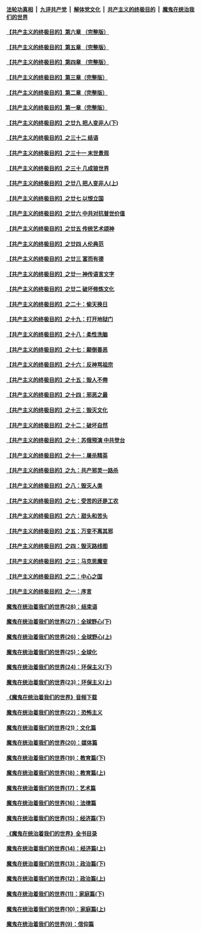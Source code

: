 ####  [法轮功真相](../../../../basic/blob/master/README.md?t=05222101) &nbsp;|&nbsp; [九评共产党](../../../../9ping.md/blob/master/README.md?t=05222101) &nbsp;|&nbsp; [解体党文化](../../../../jtdwh.md/blob/master/README.md?t=05222101)  &nbsp;|&nbsp; [共产主义的终极目的](../../../../gczydzjmd.md/blob/master/README.md?t=05222101) &nbsp;|&nbsp; [魔鬼在统治我们的世界](../../../../mgztzwmdsj.md/blob/master/README.md?t=05222101) 

#### [【共产主义的终极目的】第六章 （完整版）](../pages/nsc422/n11428913.md?t=05222101) 

#### [【共产主义的终极目的】第五章 （完整版）](../pages/nsc422/n11428912.md?t=05222101) 

#### [【共产主义的终极目的】第四章 （完整版）](../pages/nsc422/n11428907.md?t=05222101) 

#### [【共产主义的终极目的】第三章（完整版）](../pages/nsc422/n11428848.md?t=05222101) 

#### [【共产主义的终极目的】第二章（完整版）](../pages/nsc422/n11428831.md?t=05222101) 

#### [【共产主义的终极目的】第一章（完整版）](../pages/nsc422/n11417651.md?t=05222101) 

#### [【共产主义的终极目的】之廿九 把人变非人(下)](../pages/nsc422/n11344140.md?t=05222101) 

#### [【共产主义的终极目的】之三十二 结语](../pages/nsc422/n11360535.md?t=05222101) 

#### [【共产主义的终极目的】之三十一 末世景观](../pages/nsc422/n11351129.md?t=05222101) 

#### [【共产主义的终极目的】之三十 几成狼世界](../pages/nsc422/n11348280.md?t=05222101) 

#### [【共产主义的终极目的】之廿八 把人变非人(上)](../pages/nsc422/n11340492.md?t=05222101) 

#### [【共产主义的终极目的】之廿七 以恨立国](../pages/nsc422/n11336944.md?t=05222101) 

#### [【共产主义的终极目的】之廿六 中共对抗普世价值](../pages/nsc422/n11324785.md?t=05222101) 

#### [【共产主义的终极目的】之廿五 传统艺术颂神](../pages/nsc422/n11296396.md?t=05222101) 

#### [【共产主义的终极目的】之廿四 人伦典范](../pages/nsc422/n11296397.md?t=05222101) 

#### [【共产主义的终极目的】之廿三 富而有德](../pages/nsc422/n11283598.md?t=05222101) 

#### [【共产主义的终极目的】之廿一 神传语言文字](../pages/nsc422/n11263265.md?t=05222101) 

#### [【共产主义的终极目的】之廿二 破坏修炼文化](../pages/nsc422/n11245728.md?t=05222101) 

#### [【共产主义的终极目的】之二十：偷天换日](../pages/nsc422/n11238846.md?t=05222101) 

#### [【共产主义的终极目的】之十九：打开地狱门](../pages/nsc422/n11206376.md?t=05222101) 

#### [【共产主义的终极目的】之十八：柔性洗脑](../pages/nsc422/n11199994.md?t=05222101) 

#### [【共产主义的终极目的】之十七：颠倒善恶](../pages/nsc422/n11179782.md?t=05222101) 

#### [【共产主义的终极目的】之十六：反神骂祖宗](../pages/nsc422/n11166798.md?t=05222101) 

#### [【共产主义的终极目的】之十五：毁人不倦](../pages/nsc422/n11166792.md?t=05222101) 

#### [【共产主义的终极目的】之十四：邪恶之最](../pages/nsc422/n11150249.md?t=05222101) 

#### [【共产主义的终极目的】之十三：毁灭文化](../pages/nsc422/n11135227.md?t=05222101) 

#### [【共产主义的终极目的】之十二：破坏自然](../pages/nsc422/n11135214.md?t=05222101) 

#### [【共产主义的终极目的】之十：苏俄预演 中共登台](../pages/nsc422/n11118424.md?t=05222101) 

#### [【共产主义的终极目的】之十一：屠杀精英](../pages/nsc422/n11118442.md?t=05222101) 

#### [【共产主义的终极目的】之九：共产邪灵一路杀](../pages/nsc422/n11114139.md?t=05222101) 

#### [【共产主义的终极目的】之八：毁灭人类](../pages/nsc422/n11108503.md?t=05222101) 

#### [【共产主义的终极目的】之七：受苦的还是工农](../pages/nsc422/n11101809.md?t=05222101) 

#### [【共产主义的终极目的】之六：甜头和苦头](../pages/nsc422/n11096971.md?t=05222101) 

#### [【共产主义的终极目的】之五：万变不离其邪](../pages/nsc422/n11091285.md?t=05222101) 

#### [【共产主义的终极目的】之四：毁灭路线图](../pages/nsc422/n11086284.md?t=05222101) 

#### [【共产主义的终极目的】之三：马克思魔变](../pages/nsc422/n11061941.md?t=05222101) 

#### [【共产主义的终极目的】之二：中心之国](../pages/nsc422/n11047728.md?t=05222101) 

#### [【共产主义的终极目的】之一：序言](../pages/nsc422/n11086077.md?t=05222101) 

#### [魔鬼在统治着我们的世界(28)：结束语](../pages/nsc422/n10936246.md?t=05222101) 

#### [魔鬼在统治着我们的世界(27)：全球野心(下)](../pages/nsc422/n10928319.md?t=05222101) 

#### [魔鬼在统治着我们的世界(26)：全球野心(上)](../pages/nsc422/n10900318.md?t=05222101) 

#### [魔鬼在统治着我们的世界(25)：全球化](../pages/nsc422/n10788205.md?t=05222101) 

#### [魔鬼在统治着我们的世界(24)：环保主义(下)](../pages/nsc422/n10695307.md?t=05222101) 

#### [魔鬼在统治着我们的世界(23)：环保主义(上)](../pages/nsc422/n10688613.md?t=05222101) 

#### [《魔鬼在统治着我们的世界》音频下载](../pages/nsc422/n10635553.md?t=05222101) 

#### [魔鬼在统治着我们的世界(22)：恐怖主义](../pages/nsc422/n10614727.md?t=05222101) 

#### [魔鬼在统治着我们的世界(21)：文化篇](../pages/nsc422/n10597706.md?t=05222101) 

#### [魔鬼在统治着我们的世界(20)：媒体篇](../pages/nsc422/n10586579.md?t=05222101) 

#### [魔鬼在统治着我们的世界(19)：教育篇(下)](../pages/nsc422/n10564808.md?t=05222101) 

#### [魔鬼在统治着我们的世界(18)：教育篇(上)](../pages/nsc422/n10526970.md?t=05222101) 

#### [魔鬼在统治着我们的世界(17)：艺术篇](../pages/nsc422/n10499093.md?t=05222101) 

#### [魔鬼在统治着我们的世界(16)：法律篇](../pages/nsc422/n10485969.md?t=05222101) 

#### [魔鬼在统治着我们的世界(15)：经济篇(下)](../pages/nsc422/n10469975.md?t=05222101) 

#### [《魔鬼在统治着我们的世界》全书目录](../pages/nsc422/n10464261.md?t=05222101) 

#### [魔鬼在统治着我们的世界(14)：经济篇(上)](../pages/nsc422/n10457370.md?t=05222101) 

#### [魔鬼在统治着我们的世界(13)：政治篇(下)](../pages/nsc422/n10448270.md?t=05222101) 

#### [魔鬼在统治着我们的世界(12)：政治篇(上)](../pages/nsc422/n10444576.md?t=05222101) 

#### [魔鬼在统治着我们的世界(11)：家庭篇(下)](../pages/nsc422/n10440961.md?t=05222101) 

#### [魔鬼在统治着我们的世界(10)：家庭篇(上)](../pages/nsc422/n10435448.md?t=05222101) 

#### [魔鬼在统治着我们的世界(9)：信仰篇](../pages/nsc422/n10432159.md?t=05222101) 

